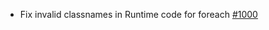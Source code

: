 - Fix invalid classnames in Runtime code for foreach [#1000](https://github.com/smarty-php/smarty/issues/1000)